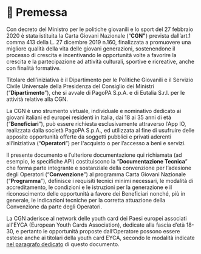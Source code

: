 # 📑 Premessa

Con decreto del Ministro per le politiche giovanili e lo sport del 27 febbraio 2020 è stata istituita la Carta Giovani Nazionale (“**CGN"**) prevista dall’art.1 comma 413 della L. 27 dicembre 2019 n.160, finalizzata a promuovere una migliore qualità della vita delle giovani generazioni, sostenendone il processo di crescita e incentivando le opportunità volte a favorire la crescita e la partecipazione ad attività culturali, sportive e ricreative, anche con finalità formative.&#x20;

Titolare dell’iniziativa è il Dipartimento per le Politiche Giovanili e il Servizio Civile Universale della Presidenza del Consiglio dei Ministri (“**Dipartimento**”), che si avvale di PagoPA S.p.A. e di Eutalia S.r.l. per le attività relative alla CGN.&#x20;

La CGN è uno strumento virtuale, individuale e nominativo dedicato ai giovani italiani ed europei residenti in Italia, dai 18 ai 35 anni di età (“**Beneficiari**”), può essere richiesta esclusivamente attraverso l’App IO, realizzata dalla società PagoPA S.p.A., ed utilizzata al fine di usufruire delle apposite opportunità offerte da soggetti pubblici e privati aderenti all’iniziativa (“**Operatori**”) per l'acquisto o per l’accesso a beni e servizi.&#x20;

Il presente documento e l’ulteriore documentazione qui richiamata (ad esempio, le specifiche API) costituiscono la “**Documentazione Tecnica**” che forma parte integrante e sostanziale della convenzione per l’adesione degli Operatori (“**Convenzione**”) al programma Carta Giovani Nazionale (“**Programma**”), definisce i requisiti tecnici minimi necessari, le modalità di accreditamento, le condizioni e le istruzioni per la generazione e il riconoscimento delle opportunità a favore dei Beneficiari nonché, più in generale, le indicazioni tecniche per la corretta attuazione della Convenzione da parte degli Operatori.&#x20;

La CGN aderisce al network delle youth card dei Paesi europei associati all'EYCA (European Youth Cards Association), dedicate alla fascia d’età 18-30, e pertanto le opportunità proposte dall’Operatore possono essere estese anche ai titolari della youth card EYCA, secondo le modalità indicate [nel paragrafo dedicato](le-opportunita/riconoscimento-delle-opportunita-ai-titolari-di-eyca.md) di questo documento.
